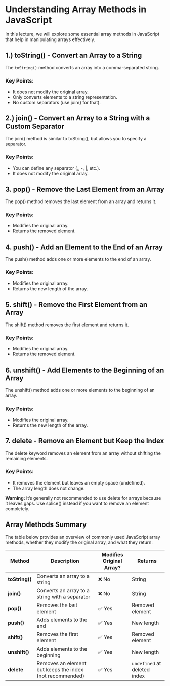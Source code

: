 # Understanding Array Methods in JavaScript

In this lecture, we will explore some essential array methods in JavaScript that help in manipulating arrays effectively.

## 1.) toString() - Convert an Array to a String

The `toString()` method converts an array into a comma-separated string.

### Key Points:

- It does not modify the original array.
- Only converts elements to a string representation.
- No custom separators (use join() for that).

## 2.) join() - Convert an Array to a String with a Custom Separator

The join() method is similar to toString(), but allows you to specify a separator.

### Key Points:

- You can define any separator (,, -, |, etc.).
- It does not modify the original array.

## 3. pop() - Remove the Last Element from an Array

The pop() method removes the last element from an array and returns it.

### Key Points:

- Modifies the original array.
- Returns the removed element.


## 4. push() - Add an Element to the End of an Array

The push() method adds one or more elements to the end of an array.

### Key Points:

- Modifies the original array.
- Returns the new length of the array.

## 5. shift() - Remove the First Element from an Array

The shift() method removes the first element and returns it.

### Key Points:

- Modifies the original array.
- Returns the removed element.


## 6. unshift() - Add Elements to the Beginning of an Array

The unshift() method adds one or more elements to the beginning of an array.

### Key Points:

- Modifies the original array.
- Returns the new length of the array.

  
## 7. delete - Remove an Element but Keep the Index

The delete keyword removes an element from an array without shifting the remaining elements.

### Key Points:

- It removes the element but leaves an empty space (undefined).
- The array length does not change.

**Warning:** It’s generally not recommended to use delete for arrays because it leaves gaps. Use splice() instead if you want to remove an element completely.

## Array Methods Summary

The table below provides an overview of commonly used JavaScript array methods, whether they modify the original array, and what they return:

| **Method**      | **Description**                                      | **Modifies Original Array?** | **Returns**               |
|----------------|--------------------------------------------------|----------------------------|----------------------------|
| **toString()** | Converts an array to a string                   | ❌ No                      | String                     |
| **join()**     | Converts an array to a string with a separator  | ❌ No                      | String                     |
| **pop()**      | Removes the last element                        | ✅ Yes                     | Removed element            |
| **push()**     | Adds elements to the end                        | ✅ Yes                     | New length                 |
| **shift()**    | Removes the first element                       | ✅ Yes                     | Removed element            |
| **unshift()**  | Adds elements to the beginning                  | ✅ Yes                     | New length                 |
| **delete**     | Removes an element but keeps the index (not recommended) | ✅ Yes                     | `undefined` at deleted index |
